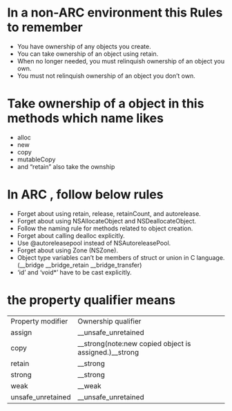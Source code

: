 # In a non-ARC environment this Rules to remember

* You have ownership of any objects you create.
* You can take ownership of an object using retain.
* When no longer needed, you must relinquish ownership of an object you own.
* You must not relinquish ownership of an object you don’t own.

# Take ownership of a object in this methods which name likes

* alloc
* new
* copy
* mutableCopy
* and “retain” also take the ownship

# In ARC , follow below rules

* Forget about using retain, release, retainCount, and autorelease.
* Forget about using NSAllocateObject and NSDeallocateObject.
* Follow the naming rule for methods related to object creation.
* Forget about calling dealloc explicitly.
* Use @autoreleasepool instead of NSAutoreleasePool.
* Forget about using Zone (NSZone).
* Object type variables can’t be members of struct or union in C language.(__bridge __bridge_retain __bridge_transfer)
* ‘id’ and ‘void*’ have to be cast explicitly.

# the property qualifier means

<table>
    <tr>
        <td>Property modifier</td>
        <td>Ownership qualifier</td>
    </tr>
    <tr>
    	<td>assign</td>
    	<td>__unsafe_unretained</td>
    </tr>
    <tr>
    	<td>copy</td>
    	<td>__strong(note:new copied object is assigned.)__strong</td>
    </tr>
    <tr>
    	<td>retain</td>
    	<td>__strong</td>
    </tr>
    <tr>
    	<td>strong</td>
    	<td>__strong</td>
    </tr>
    <tr>
    	<td>weak</td>
    	<td>__weak</td>
    </tr>
    <tr>
    	<td>unsafe_unretained</td>
    	<td>__unsafe_unretained</td>
    </tr>
</table>